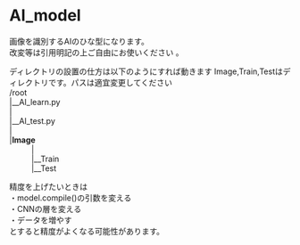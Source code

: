# AI_model

画像を識別するAIのひな型になります。  
改変等は引用明記の上ご自由にお使いください 。 


ディレクトリの設置の仕方は以下のようにすれば動きます
Image,Train,Testはディレクトリです。パスは適宜変更してください  
/root  
|__AI_learn.py  
|  
|__AI_test.py  
|  
|__Image__  
&nbsp;&nbsp;&nbsp;&nbsp;&nbsp;&nbsp;&nbsp;&nbsp;&nbsp;&nbsp;|  
&nbsp;&nbsp;&nbsp;&nbsp;&nbsp;&nbsp;&nbsp;&nbsp;&nbsp;&nbsp;|__Train  
&nbsp;&nbsp;&nbsp;&nbsp;&nbsp;&nbsp;&nbsp;&nbsp;&nbsp;&nbsp;|__Test  
          
精度を上げたいときは  
・model.compile()の引数を変える  
・CNNの層を変える  
・データを増やす  
とすると精度がよくなる可能性があります。
